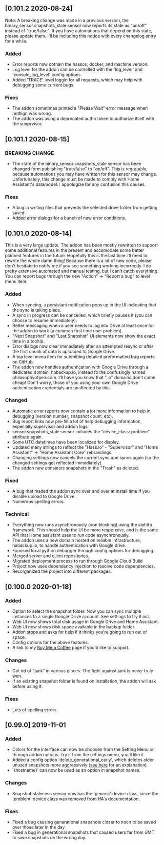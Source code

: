 ## [0.101.2 2020-08-24]
Note: A breaking change was made in a previous version, the binary_sensor.snapshots_stale sensor now reports its state as "on/off" instead of "true/false".  If you have automations that depend on this state, please update them.  I'll be including this notice with every changelog entry for a while.

### Added
- Error reports now cotnain the hassos, docker, and machine version.
- Log level for the addon can be controlled with the 'log_level' and 'console_log_level' config options.
- Added 'TRACE' level loggin for all requests, which may help with debugging some current bugs.


### Fixes
- The addon sometimes printed a "Please Wait" error message when nothign was wrong.
- The addon was using a deprecated autho token to authorize itself with the sueprvisor.

## [0.101.1 2020-08-15]
### BREAKING CHANGE
- The state of the binary_sensor.snapshots_stale sensor has been changed form publishing "true/false" to "on/off".  This is regratable, because automations you may have written for this sensor may change.  Unfortunately, this change must be made to comply with Home Assistant's datamodel.  I appologize for any confusion this causes.

### Fixes
- A bug in writing files that prevents the selected drive folder from getting saved.
- Added error dialogs for a bunch of new error conditions.

## [0.101.0 2020-08-14]
This is a very large update.  The addon has been mostly rewritten to support some additional features in the present and accomodate some better planned features in the future.  Hopefully this is the last time I'll need to rewrite the whole damn thing!
Because there is a lot of new code, please don't hesitate to notify me if you see something working incorrectly.  I do pretty extensive automated and manual testing, but I can't catch everything.  You can report bugs through the new "Action" -> "Report a bug" to level menu item.
### Added
- When syncing, a persistant notification pops up in the UI indicating that the sync is taking place.
- A sync in progress can be cancelled, which briefly pauses it (you can choose to resume immediately).
- Better messaging when a user needs to log into Drive at least once for the addon to work (a common first time user problem).
- "Next Snapshot" and "Last Snapshot" UI elements now show the exact time in a tooltip.
- Error dialogs now clear immadiately after an attempted resync or after the first chunk of data is uploaded to Google Drive.
- A top level menu item for submitting detailed preformatted bug reports on GitHub.
- The addon now handles authentication with Google Drive through a dedicated domain, habackup.io, instead fo the confusingly named philosophyofpen.com.  I'll have you know that ".io" domains don't come cheap!  Don't worry, those of you using your own Google Drive authentication credentials are unaffected by this. 


### Changed
- Automatic error reports now contain a lot more information to help in debugging (version number, snapshot count, etc).
- Bug report links now pre-fill a lot of help debugging information, especially supervisor and addon logs.
- sensor.snapshots_stale sensor includes the "device_class: problem" attribute again.
- Some UTC datetimes have been localized for display.
- Updated many strings to reflect the "Hass.io" - "Supervisor" and "Home Assistant" -> "Home Assistant Core" rebrandings.
- Changing settings now cancels the current sync and syncs again (so the changed settings get reflected immediately).
- The addon now considers snapshots in the "Trash" as deleted.

### Fixed
- A bug that maded the addon sync over and over at install time if you disable upload to Google Drive.
- Numerous spelling errors.

### Technical
- Everything now runs asynchronously (non blocking) using the aiohttp framework.  This should help the UI be more responsive, and is the same API that Home assistant uses to run code asynchronously.
- The addon uses a new domain hosted on reliable infrastructure, habackup.io, to handle authentication with Google drive.
- Exposed local python debugger through config options for debugging.
- Merged server and client repositories.
- Migrated deployment process to run through Google Cloud Build
- Project now uses dependency injection to resolve code dependencies.
- Recorganized the project into different packages.

## [0.100.0 2020-01-18]
### Added
- Option to select the snapshot folder.  Now you can sync multiple instances to a single Google Drive account. See settings to try it out.
- Web UI now shows total disk usage in Google Drive and Home Assistant.
- Web UI now shows disk space available in the backup folder.
- Addon stops and asks for help if it thinks you're going to run out of space.
- Config options for the above features.
- A link to my [Buy Me a Coffee](https://www.buymeacoffee.com/sabeechen) page if you'd like to support.
### Changes
- Got rid of "jank" in various places.  The fight against jank is never truly won.
- If an existing snapshot folder is found on installation, the addon will ask before using it.
### Fixes
- Lots of spelling errors.

## [0.99.0] 2019-11-01
### Added
- Colors for the interface can now be choosen from the Setting Menu or through addon options.  Try it from the settings menu, you'll like it.
- Added a config option 'delete_generational_early', which deletes older unused snapshots more aggressively ([see here](https://github.com/sabeechen/hassio-google-drive-backup/blob/master/hassio-google-drive-backup/GENERATIONAL_BACKUP.md) for an explanation).
- '{hostname}' can now be used as an option in snapshot names. 

### Changes
- Snapshot staleness sensor now has the 'generic' device class, since the 'problem' device class was removed from HA's documentation.

### Fixes
- Fixed a bug causing generational snapshots closer to noon to be saved over those later in the day.
- Fixed a bug in generational snapshots that caused users far from GMT to save snapshots on the wrong day.

